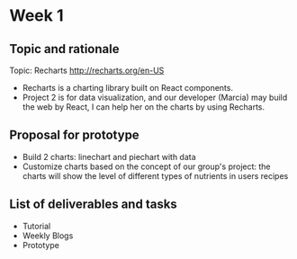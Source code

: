 # Week 1
## Topic and rationale
 Topic: Recharts http://recharts.org/en-US
 - Recharts is a charting library built on React components. 
 - Project 2 is for data visualization, and our developer (Marcia) may build the web by React, I can help her on the charts by using Recharts.
 
## Proposal for prototype 
- Build 2 charts: linechart and piechart with data
- Customize charts based on the concept of our group's project: the charts will show the level of different types of nutrients in users recipes

## List of deliverables and tasks 
- Tutorial 
- Weekly Blogs 
- Prototype
